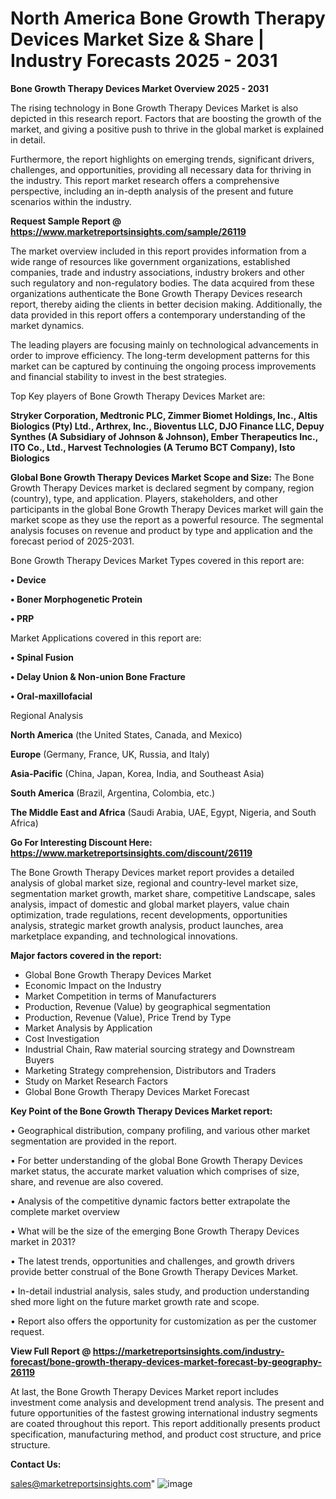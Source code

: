 # North America Bone Growth Therapy Devices Market Size & Share | Industry Forecasts 2025 - 2031

<Strong> Bone Growth Therapy Devices Market Overview 2025 - 2031</strong>

The rising technology in Bone Growth Therapy Devices Market is also depicted in this research report. Factors that are boosting the growth of the market, and giving a positive push to thrive in the global market is explained in detail.

Furthermore, the report highlights on emerging trends, significant drivers, challenges, and opportunities, providing all necessary data for thriving in the industry. This report market research offers a comprehensive perspective, including an in-depth analysis of the present and future scenarios within the industry.

<strong>Request Sample Report @ <a href=https://www.marketreportsinsights.com/sample/26119>https://www.marketreportsinsights.com/sample/26119</a></strong>

The market overview included in this report provides information from a wide range of resources like government organizations, established companies, trade and industry associations, industry brokers and other such regulatory and non-regulatory bodies. The data acquired from these organizations authenticate the Bone Growth Therapy Devices research report, thereby aiding the clients in better decision making. Additionally, the data provided in this report offers a contemporary understanding of the market dynamics.

The leading players are focusing mainly on technological advancements in order to improve efficiency. The long-term development patterns for this market can be captured by continuing the ongoing process improvements and financial stability to invest in the best strategies.

Top Key players of Bone Growth Therapy Devices Market are:

<strong>Stryker Corporation, Medtronic PLC, Zimmer Biomet Holdings, Inc., Altis Biologics (Pty) Ltd., Arthrex, Inc., Bioventus LLC, DJO Finance LLC, Depuy Synthes (A Subsidiary of Johnson & Johnson), Ember Therapeutics Inc., ITO Co., Ltd., Harvest Technologies (A Terumo BCT Company), Isto Biologics</strong>

<strong><b>Global Bone Growth Therapy Devices Market Scope and Size:</b></strong>
The Bone Growth Therapy Devices market is declared segment by company, region (country), type, and application. Players, stakeholders, and other participants in the global Bone Growth Therapy Devices market will gain the market scope as they use the report as a powerful resource. The segmental analysis focuses on revenue and product by type and application and the forecast period of 2025-2031.

Bone Growth Therapy Devices Market Types covered in this report are:

<strong>• Device

• Boner Morphogenetic Protein

• PRP</strong>

Market Applications covered in this report are:

<strong>• Spinal Fusion

• Delay Union & Non-union Bone Fracture

• Oral-maxillofacial</strong> 

Regional Analysis

<strong>North America</strong> (the United States, Canada, and Mexico)

<strong>Europe</strong> (Germany, France, UK, Russia, and Italy)

<strong>Asia-Pacific</strong> (China, Japan, Korea, India, and Southeast Asia)

<strong>South America</strong> (Brazil, Argentina, Colombia, etc.)

<strong>The Middle East and Africa</strong> (Saudi Arabia, UAE, Egypt, Nigeria, and South Africa)

<strong>Go For Interesting Discount Here: <a href=https://www.marketreportsinsights.com/discount/26119>https://www.marketreportsinsights.com/discount/26119</a></strong>

The Bone Growth Therapy Devices market report provides a detailed analysis of global market size, regional and country-level market size, segmentation market growth, market share, competitive Landscape, sales analysis, impact of domestic and global market players, value chain optimization, trade regulations, recent developments, opportunities analysis, strategic market growth analysis, product launches, area marketplace expanding, and technological innovations.

<strong><b>Major factors covered in the report:</b></strong>
<ul>
  <li>Global Bone Growth Therapy Devices Market </li>
  <li>Economic Impact on the Industry</li>
  <li>Market Competition in terms of Manufacturers</li>
  <li>Production, Revenue (Value) by geographical segmentation</li>
  <li>Production, Revenue (Value), Price Trend by Type</li>
  <li>Market Analysis by Application</li>
  <li>Cost Investigation</li>
  <li>Industrial Chain, Raw material sourcing strategy and Downstream Buyers</li>
  <li>Marketing Strategy comprehension, Distributors and Traders</li>
  <li>Study on Market Research Factors</li>
  <li>Global Bone Growth Therapy Devices Market Forecast</li>
</ul>

<strong><b>Key Point of the Bone Growth Therapy Devices Market report:</b></strong>

• Geographical distribution, company profiling, and various other market segmentation are provided in the report.

• For better understanding of the global Bone Growth Therapy Devices market status, the accurate market valuation which comprises of size, share, and revenue are also covered.

• Analysis of the competitive dynamic factors better extrapolate the complete market overview

• What will be the size of the emerging Bone Growth Therapy Devices market in 2031?

• The latest trends, opportunities and challenges, and growth drivers provide better construal of the Bone Growth Therapy Devices Market.

• In-detail industrial analysis, sales study, and production understanding shed more light on the future market growth rate and scope.

• Report also offers the opportunity for customization as per the customer request.

<strong><b>View Full Report @ <a href=https://marketreportsinsights.com/industry-forecast/bone-growth-therapy-devices-market-forecast-by-geography-26119>https://marketreportsinsights.com/industry-forecast/bone-growth-therapy-devices-market-forecast-by-geography-26119</a></b></strong>


At last, the Bone Growth Therapy Devices Market report includes investment come analysis and development trend analysis. The present and future opportunities of the fastest growing international industry segments are coated throughout this report. This report additionally presents product specification, manufacturing method, and product cost structure, and price structure.

<strong>Contact Us:</strong>

sales@marketreportsinsights.com"
![image](https://github.com/user-attachments/assets/4f6021b4-f1e0-4ee9-a2b0-33945556483f)
